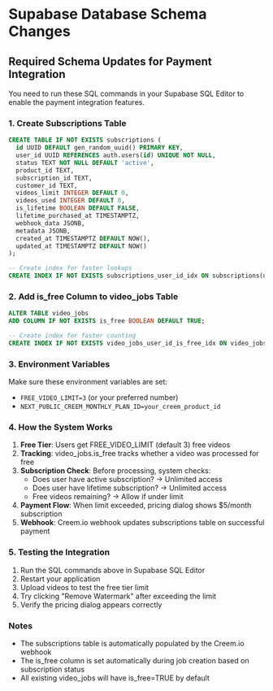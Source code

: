 # Supabase Database Schema Changes

## Required Schema Updates for Payment Integration

You need to run these SQL commands in your Supabase SQL Editor to enable the payment integration features.

### 1. Create Subscriptions Table

```sql
CREATE TABLE IF NOT EXISTS subscriptions (
  id UUID DEFAULT gen_random_uuid() PRIMARY KEY,
  user_id UUID REFERENCES auth.users(id) UNIQUE NOT NULL,
  status TEXT NOT NULL DEFAULT 'active',
  product_id TEXT,
  subscription_id TEXT,
  customer_id TEXT,
  videos_limit INTEGER DEFAULT 0,
  videos_used INTEGER DEFAULT 0,
  is_lifetime BOOLEAN DEFAULT FALSE,
  lifetime_purchased_at TIMESTAMPTZ,
  webhook_data JSONB,
  metadata JSONB,
  created_at TIMESTAMPTZ DEFAULT NOW(),
  updated_at TIMESTAMPTZ DEFAULT NOW()
);

-- Create index for faster lookups
CREATE INDEX IF NOT EXISTS subscriptions_user_id_idx ON subscriptions(user_id);
```

### 2. Add is_free Column to video_jobs Table

```sql
ALTER TABLE video_jobs 
ADD COLUMN IF NOT EXISTS is_free BOOLEAN DEFAULT TRUE;

-- Create index for faster counting
CREATE INDEX IF NOT EXISTS video_jobs_user_id_is_free_idx ON video_jobs(user_id, is_free);
```

### 3. Environment Variables

Make sure these environment variables are set:

- `FREE_VIDEO_LIMIT=3` (or your preferred number)
- `NEXT_PUBLIC_CREEM_MONTHLY_PLAN_ID=your_creem_product_id`

### 4. How the System Works

1. **Free Tier**: Users get FREE_VIDEO_LIMIT (default 3) free videos
2. **Tracking**: video_jobs.is_free tracks whether a video was processed for free
3. **Subscription Check**: Before processing, system checks:
   - Does user have active subscription? → Unlimited access
   - Does user have lifetime subscription? → Unlimited access
   - Free videos remaining? → Allow if under limit
4. **Payment Flow**: When limit exceeded, pricing dialog shows $5/month subscription
5. **Webhook**: Creem.io webhook updates subscriptions table on successful payment

### 5. Testing the Integration

1. Run the SQL commands above in Supabase SQL Editor
2. Restart your application
3. Upload videos to test the free tier limit
4. Try clicking "Remove Watermark" after exceeding the limit
5. Verify the pricing dialog appears correctly

### Notes

- The subscriptions table is automatically populated by the Creem.io webhook
- The is_free column is set automatically during job creation based on subscription status
- All existing video_jobs will have is_free=TRUE by default
